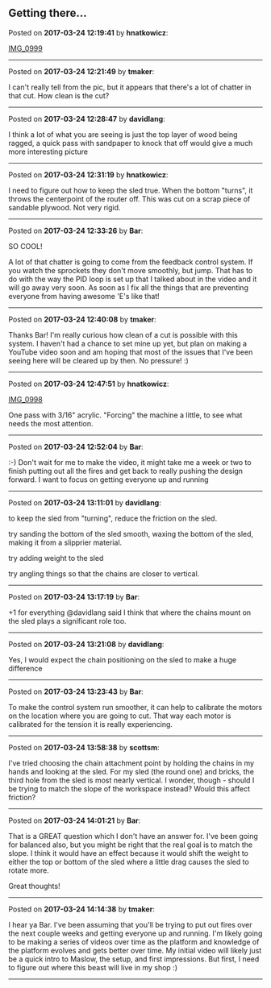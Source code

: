 ## Getting there...
Posted on **2017-03-24 12:19:41** by **hnatkowicz**:

[IMG_0999](//muut.com/u/maslowcnc/s3/:maslowcnc:YXXr:img_0999.jpg.jpg)

---

Posted on **2017-03-24 12:21:49** by **tmaker**:

I can't really tell from the pic, but it appears that there's a lot of chatter in that cut.  How clean is the cut?

---

Posted on **2017-03-24 12:28:47** by **davidlang**:

I think a lot of what you are seeing is just the top layer of wood being ragged, a quick pass with sandpaper to knock that off would give a much more interesting picture

---

Posted on **2017-03-24 12:31:19** by **hnatkowicz**:

I need to figure out how to keep the sled true. When the bottom "turns", it throws the centerpoint of the router off. This was cut on a scrap piece of sandable plywood. Not very rigid.

---

Posted on **2017-03-24 12:33:26** by **Bar**:

SO COOL! 

A lot of that chatter is going to come from the feedback control system. If you watch the sprockets they don't move smoothly, but jump. That has to do with the way the PID loop is set up that I talked about in the video and it will go away very soon. As soon as I fix all the things that are preventing everyone from having awesome 'E's like that!

---

Posted on **2017-03-24 12:40:08** by **tmaker**:

Thanks Bar! I'm really curious how clean of a cut is possible with this system.  I haven't had a chance to set mine up yet, but plan on making a YouTube video soon and am hoping that most of the issues that I've been seeing here will be cleared up by then.  No pressure! :)

---

Posted on **2017-03-24 12:47:51** by **hnatkowicz**:

[IMG_0998](//muut.com/u/maslowcnc/s3/:maslowcnc:bjOz:img_0998.jpg.jpg) 

One pass with 3/16" acrylic. "Forcing" the machine a little, to see what needs the most attention.

---

Posted on **2017-03-24 12:52:04** by **Bar**:

:-) Don't wait for me to make the video, it might take me a week or two to finish putting out all the fires and get back to really pushing the design forward. I want to focus on getting everyone up and running

---

Posted on **2017-03-24 13:11:01** by **davidlang**:

to keep the sled from "turning", reduce the friction on the sled.

try sanding the bottom of the sled smooth, waxing the bottom of the sled, making it from a slipprier material.

try adding weight to the sled

try angling things so that the chains are closer to vertical.

---

Posted on **2017-03-24 13:17:19** by **Bar**:

+1 for everything @davidlang said I think that where the chains mount on the sled plays a significant role too.

---

Posted on **2017-03-24 13:21:08** by **davidlang**:

Yes, I would expect the chain positioning on the sled to make a huge difference

---

Posted on **2017-03-24 13:23:43** by **Bar**:

To make the control system run smoother, it can help to calibrate the motors on the location where you are going to cut. That way each motor is calibrated for the tension it is really experiencing.

---

Posted on **2017-03-24 13:58:38** by **scottsm**:

I've tried choosing the chain attachment point by holding the chains in my hands and looking at the sled. For my sled (the round one) and bricks, the third hole from the sled is most nearly vertical. I wonder, though - should I be trying to match the slope of the workspace instead? Would this affect friction?

---

Posted on **2017-03-24 14:01:21** by **Bar**:

That is a GREAT question which I don't have an answer for. I've been going for balanced also, but you might be right that the real goal is to match the slope. I think it would have an effect because it would shift the weight to either the top or bottom of the sled where a little drag causes the sled to rotate more.

Great thoughts!

---

Posted on **2017-03-24 14:14:38** by **tmaker**:

I hear ya Bar.  I've been assuming that you'll be trying to put out fires over the next couple weeks and getting everyone up and running.  I'm likely going to be making a series of videos over time as the platform and knowledge of the platform evolves and gets better over time.  My initial video will likely just be a quick intro to Maslow, the setup, and first impressions.  But first, I need to figure out where this beast will live in my shop :)

---

